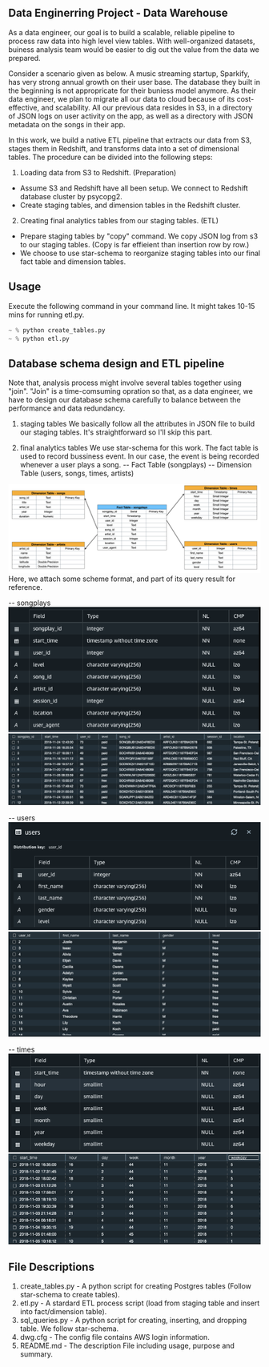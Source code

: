 ## Data Enginerring Project - Data Warehouse

As a data engineer, our goal is to build a scalable, reliable pipeline to process raw data into high level view tables. With well-organized datasets, buiness analysis team would be easier to dig out the value from the data we prepared. 

Consider a scenario given as below. A music streaming startup, Sparkify, has very strong annual growth on their user base. The database they built in the beginning is not appropricate for their buniess model anymore. As their data engineer, we plan to migrate all our data to cloud because of its cost-effective, and scalability. All our previous data resides in S3, in a directory of JSON logs on user activity on the app, as well as a directory with JSON metadata on the songs in their app.

In this work, we build a native ETL pipeline that extracts our data from S3, stages them in Redshift, and transforms data into a set of dimensional tables. The procedure can be divided into the following steps: 

1. Loading data from S3 to Redshift. (Preparation)
- Assume S3 and Redshift have all been setup. We connect to Redshift database cluster by psycopg2.
- Create staging tables, and dimension tables in the Redshift cluster.

2. Creating final analytics tables from our staging tables. (ETL)
- Prepare staging tables by "copy" command. We copy JSON log from s3 to our staging tables. (Copy is far effieient than insertion row by row.) 
- We choose to use star-schema to reorganize staging tables into our final fact table and dimension tables.

## Usage

Execute the following command in your command line. It might takes 10-15 mins for running etl.py.

```python
~ % python create_tables.py
~ % python etl.py
```

## Database schema design and ETL pipeline

Note that, analysis process might involve several tables together using "join". "Join" is a time-comsuming opration so that, as a data engineer, we have to design our database schema carefully to balance between the performance and data redundancy.

1. staging tables
We basically follow all the attributes in JSON file to build our staging tables. It's straightforward so I'll skip this part.

2. final analytics tables
We use star-schema for this work. The fact table is used to record bussiness event. In our case, the event is being recorded whenever a user plays a song.
-- Fact Table (songplays)
-- Dimension Table (users, songs, times, artists)

![alt text](https://github.com/JiaHuaCheng/dataEngineering-ETL_by_aws/blob/main/img/star-scheme.png)
Here, we attach some scheme format, and part of its query result for reference.

-- songplays
![alt text](https://github.com/JiaHuaCheng/dataEngineering-ETL_by_aws/blob/main/img/songplays-schema.png)
![alt text](https://github.com/JiaHuaCheng/dataEngineering-ETL_by_aws/blob/main/img/songplays-query-result.png)

-- users
![alt text](https://github.com/JiaHuaCheng/dataEngineering-ETL_by_aws/blob/main/img/users-schema.png)
![alt text](https://github.com/JiaHuaCheng/dataEngineering-ETL_by_aws/blob/main/img/users-query-result.png)

-- times
![alt text](https://github.com/JiaHuaCheng/dataEngineering-ETL_by_aws/blob/main/img/times-schema.png)
![alt text](https://github.com/JiaHuaCheng/dataEngineering-ETL_by_aws/blob/main/img/times-query-result.png)

## File Descriptions

1. create_tables.py - A python script for creating Postgres tables (Follow star-schema to create tables).
2. etl.py - A stardard ETL process script (load from staging table and insert into fact/dimension table).  
3. sql_queries.py - A python script for creating, inserting, and dropping table. We follow star-schema.
4. dwg.cfg - The config file contains AWS login information.
5. README.md - The description File including usage, purpose and summary.
